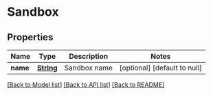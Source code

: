 # Sandbox
## Properties

Name | Type | Description | Notes
------------ | ------------- | ------------- | -------------
**name** | [**String**](string.md) | Sandbox name | [optional] [default to null]

[[Back to Model list]](../README.md#documentation-for-models) [[Back to API list]](../README.md#documentation-for-api-endpoints) [[Back to README]](../README.md)

